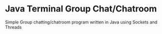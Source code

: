 # Java Terminal Group Chat/Chatroom
Simple Group chatting/chatroom program written in Java using Sockets and Threads
